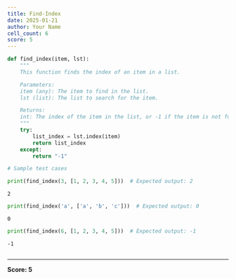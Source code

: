 ```yaml
---
title: Find-Index
date: 2025-01-21
author: Your Name
cell_count: 6
score: 5
---
```


```python
def find_index(item, lst):
    """
    This function finds the index of an item in a list.

    Parameters:
    item (any): The item to find in the list.
    lst (list): The list to search for the item.

    Returns:
    int: The index of the item in the list, or -1 if the item is not found.
    """
    try:
        list_index = lst.index(item)
        return list_index
    except:
        return "-1"
```


```python
# Sample test cases
```


```python
print(find_index(3, [1, 2, 3, 4, 5]))  # Expected output: 2
```

    2



```python
print(find_index('a', ['a', 'b', 'c']))  # Expected output: 0
```

    0



```python
print(find_index(6, [1, 2, 3, 4, 5]))  # Expected output: -1
```

    -1



```python

```


---
**Score: 5**

